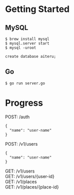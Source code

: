 # Getting Started

## MySQL
```
$ brew install mysql
$ mysql.server start
$ mysql -uroot

create database aiteru;
```

## Go
```
$ go run server.go
```

# Progress

POST: /auth
```
{
  "name": "user-name"
}
```

POST: /v1/users
```
{
  "name": "user-name"
}
```
GET: /v1/users  
GET: /v1/users/{user-id}  
GET: /v1/places  
GET: /v1/places/{place-id}